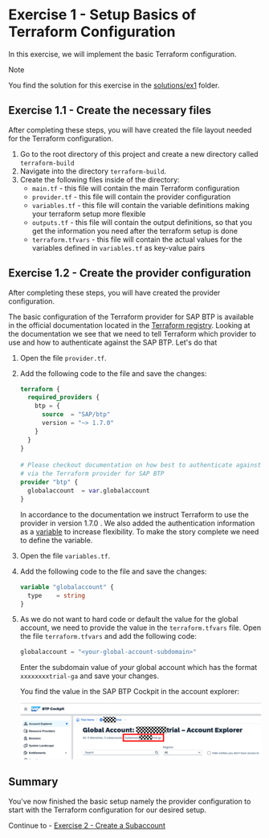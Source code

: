 # Exercise 1 - Setup Basics of Terraform Configuration

In this exercise, we will implement the basic Terraform configuration.

> [!NOTE]
> You find the solution for this exercise in the [solutions/ex1](../../solutions/ex1/) folder.

## Exercise 1.1 - Create the necessary files

After completing these steps, you will have created the file layout needed for the Terraform configuration.

1. Go to the root directory of this project and create a new directory called `terraform-build`
1. Navigate into the directory `terraform-build`.
1. Create the following files inside of the directory:
    - `main.tf` - this file will contain the main Terraform configuration
    - `provider.tf` - this file will contain the provider configuration
    - `variables.tf` - this file will contain the variable definitions making your terraform setup more flexible
    - `outputs.tf` - this file will contain the output definitions, so that you get the information you need after the terraform setup is done
    - `terraform.tfvars` - this file will contain the actual values for the variables defined in `variables.tf` as key-value pairs

## Exercise 1.2 - Create the provider configuration

After completing these steps, you will have created the provider configuration.

The basic configuration of the Terraform provider for SAP BTP is available in the official documentation located in the [Terraform registry](https://registry.terraform.io/providers/SAP/btp/latest/docs). Looking at the documentation we see that we need to tell Terraform which provider to use and how to authenticate against the SAP BTP. Let's do that

1. Open the file `provider.tf`.
1. Add the following code to the file and save the changes:

      ```terraform
      terraform {
        required_providers {
          btp = {
            source  = "SAP/btp"
            version = "~> 1.7.0"
          }
        }
      }

      # Please checkout documentation on how best to authenticate against SAP BTP
      # via the Terraform provider for SAP BTP
      provider "btp" {
        globalaccount  = var.globalaccount
      }
      ```

      In accordance to the documentation we instruct Terraform to use the provider in version 1.7.0 . We also added the authentication information as a [variable](https://developer.hashicorp.com/terraform/language/values/variables) to increase flexibility. To make the story complete we need to define the variable.

1. Open the file `variables.tf`.
1. Add the following code to the file and save the changes:

    ```terraform
    variable "globalaccount" {
      type    = string
    }
    ```

1. As we do not want to hard code or default the value for the global account, we need to provide the value in the `terraform.tfvars` file. Open the file `terraform.tfvars` and add the following code:

    ```terraform
    globalaccount = "<your-global-account-subdomain>"
    ```

    Enter the subdomain value of *your* global account which has the format `xxxxxxxxtrial-ga` and save your changes.

    You find the value in the SAP BTP Cockpit in the account explorer:

     ![SAP BTP Account explorer - subdomain](images/globalaccount-subdomain.png)

## Summary

You've now finished the basic setup namely the provider configuration to start with the Terraform configuration for our desired setup.

Continue to - [Exercise 2 - Create a Subaccount](../ex2/README.md)
